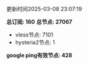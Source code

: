 更新时间2025-03-08 23:07:19

**总订阅: 160**
**总节点: 27067**
- vless节点: 7101
- hysteria2节点: 1

**google ping有效节点: 428**
